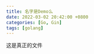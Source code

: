 ```yaml
---
title: 名字是Demo么
date: 2022-03-02 20:42:00 +0800
categories: [Go, Gin]
tags: [golang]
---
```


这是真正的文件

